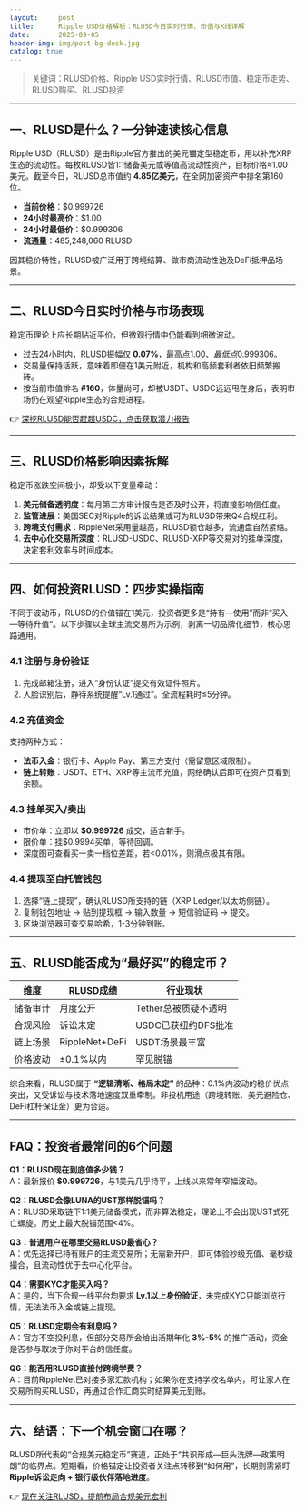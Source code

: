 ```yaml
---
layout:     post
title:      Ripple USD价格解析：RLUSD今日实时行情、市值与K线详解
date:       2025-09-05
header-img: img/post-bg-desk.jpg
catalog: true
---
```


> 关键词：RLUSD价格、Ripple USD实时行情、RLUSD市值、稳定币走势、RLUSD购买、RLUSD投资

---

## 一、RLUSD是什么？一分钟速读核心信息  
Ripple USD（RLUSD）是由Ripple官方推出的美元锚定型稳定币，用以补充XRP生态的流动性。每枚RLUSD皆1:1储备美元或等值高流动性资产，目标价格≈1.00美元。截至今日，RLUSD总市值约 **4.85亿美元**，在全网加密资产中排名第160位。

- **当前价格**：$0.999726  
- **24小时最高价**：$1.00  
- **24小时最低价**：$0.999306  
- **流通量**：485,248,060 RLUSD  

因其稳价特性，RLUSD被广泛用于跨境结算、做市商流动性池及DeFi抵押品场景。

---

## 二、RLUSD今日实时价格与市场表现  
稳定币理论上应长期贴近平价，但微观行情中仍能看到细微波动。

- 过去24小时内，RLUSD振幅仅 **0.07%**，最高点$1.00、最低点$0.999306。  
- 交易量保持活跃，意味着即便在1美元附近，机构和高频套利者依旧频繁搬砖。  
- 按当前市值排名 **#160**，体量尚可，却被USDT、USDC远远甩在身后，表明市场仍在观望Ripple生态的合规进程。  

👉 [深挖RLUSD能否赶超USDC，点击获取潜力报告](https://okxdog.com/)

---

## 三、RLUSD价格影响因素拆解  
稳定币涨跌空间极小，却受以下变量牵动：

1. **美元储备透明度**：每月第三方审计报告是否及时公开，将直接影响信任度。  
2. **监管进展**：美国SEC对Ripple的诉讼结果或可为RLUSD带来Q4合规红利。  
3. **跨境支付需求**：RippleNet采用量越高，RLUSD锁仓越多，流通盘自然紧缩。  
4. **去中心化交易所深度**：RLUSD-USDC、RLUSD-XRP等交易对的挂单深度，决定套利效率与时间成本。  

---

## 四、如何投资RLUSD：四步实操指南  
不同于波动币，RLUSD的价值锚在1美元，投资者更多是“持有—使用”而非“买入—等待升值”。以下步骤以全球主流交易所为示例，剥离一切品牌化细节，核心思路通用。

### 4.1 注册与身份验证  
1. 完成邮箱注册，进入“身份认证”提交有效证件照片。  
2. 人脸识别后，静待系统提醒“Lv.1通过”。全流程耗时≤5分钟。

### 4.2 充值资金  
支持两种方式：  
- **法币入金**：银行卡、Apple Pay、第三方支付（需留意区域限制）。  
- **链上转账**：USDT、ETH、XRP等主流币充值，网络确认后即可在资产页看到余额。

### 4.3 挂单买入/卖出  
- 市价单：立即以 **$0.999726** 成交，适合新手。  
- 限价单：挂$0.9994买单，等待回调。  
- 深度图可查看买一卖一档位差距，若<0.01%，则滑点极其有限。

### 4.4 提现至自托管钱包  
1. 选择“链上提现”，确认RLUSD所支持的链（XRP Ledger/以太坊侧链）。  
2. 复制钱包地址 → 贴到提现框 → 输入数量 → 短信验证码 → 提交。  
3. 区块浏览器可查交易哈希，1-3分钟到账。  

---

## 五、RLUSD能否成为“最好买”的稳定币？  
| 维度        | RLUSD成绩                | 行业现状                |
|-------------|--------------------------|--------------------------|
| 储备审计    | 月度公开                 | Tether总被质疑不透明     |
| 合规风险    | 诉讼未定                 | USDC已获纽约DFS批准       |
| 链上场景    | RippleNet+DeFi           | USDT场景最丰富            |
| 价格波动    | ±0.1%以内                | 罕见脱锚                 |

综合来看，RLUSD属于 **“逻辑清晰、格局未定”** 的品种：0.1%内波动的稳价优点突出，又受诉讼与技术落地速度双重牵制。非投机用途（跨境转账、美元避险仓、DeFi杠杆保证金）更为合适。  

---

## FAQ：投资者最常问的6个问题

**Q1：RLUSD现在到底值多少钱？**  
A：最新报价 **$0.999726**，与1美元几乎持平，上线以来常年窄幅波动。

**Q2：RLUSD会像LUNA的UST那样脱锚吗？**  
A：RLUSD采取链下1:1美元储备模式，而非算法稳定，理论上不会出现UST式死亡螺旋。历史上最大脱锚范围<4%。

**Q3：普通用户在哪里交易RLUSD最省心？**  
A：优先选择已持有账户的主流交易所；无需新开户，即可体验秒级充值、毫秒级撮合，且流动性优于去中心化平台。

**Q4：需要KYC才能买入吗？**  
A：是的，当下合规一线平台均要求 **Lv.1以上身份验证**，未完成KYC只能浏览行情，无法法币入金或链上提现。

**Q5：RLUSD定期会有利息吗？**  
A：官方不空投利息，但部分交易所会给出活期年化 **3%-5%** 的推广活动，资金是否参与取决于你对平台的信任度。

**Q6：能否用RLUSD直接付跨境学费？**  
A：目前RippleNet已对接多家汇款机构；如果你在支持学校名单内，可让家人在交易所购买RLUSD，再通过合作汇商实时结算美元到账。

---

## 六、结语：下一个机会窗口在哪？  
RLUSD所代表的“合规美元稳定币”赛道，正处于“共识形成—巨头洗牌—政策明朗”的临界点。短期看，价格锚定让投资者关注点转移到“如何用”，长期则需紧盯 **Ripple诉讼走向 + 银行级伙伴落地进度**。  

👉 [现在关注RLUSD，提前布局合规美元宏利](https://okxdog.com/)